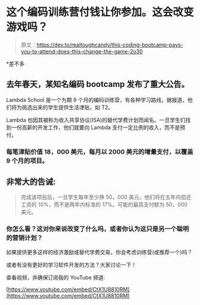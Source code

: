 # 这个编码训练营付钱让你参加。这会改变游戏吗？

> 原文：<https://dev.to/realtoughcandy/this-coding-bootcamp-pays-you-to-attend-does-this-change-the-game-2o30>

*差不多

## 去年春天，某知名编码 bootcamp 发布了重大公告。

Lambda School 是一个为期 9 个月的编码训练营，有各种学习路线，据报道，他们将为挑选出来的学生提供生活津贴，如 T2。

Lambda 也因其被称为收入共享协议(ISA)的替代学费计划而闻名。一旦学生们找到一份高薪的开发工作，他们就要向 Lambda 支付一定比例的收入，而不是预付。

### 每笔津贴价值 18，000 美元，每月以 2000 美元的增量支付，以覆盖 9 个月的项目。

## 非常大的告诫:

> 完成该项目后，一旦学生每年至少挣 50，000 美元，他们将在五年内偿还工资的 10%，而不是两年内标准的 17%。可能的最高支付额为 50，000 美元。

### 你怎么看？这对你来说改变了什么吗，或者你认为这只是另一个聪明的营销计划？

如果提供更多这样的经济激励或替代学费交易，你会考虑训练营(或推荐一个)吗？

或者有没有更好的学习软件开发的方法？大家讨论一下！

查看视频，并确保订阅我的 YouTube 频道:

[https://www.youtube.com/embed/CtX1U8810RM](https://www.youtube.com/embed/CtX1U8810RM)